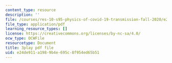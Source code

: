 ```yaml
---
content_type: resource
description: ''
file: /courses/res-10-s95-physics-of-covid-19-transmission-fall-2020/e24de911a1989b4e695c8f954ed65b51_X1or8Ish5OU.pdf
file_type: application/pdf
learning_resource_types: []
license: https://creativecommons.org/licenses/by-nc-sa/4.0/
ocw_type: OCWFile
resourcetype: Document
title: 3play pdf file
uid: e24de911-a198-9b4e-695c-8f954ed65b51
---
```

